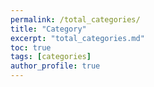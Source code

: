 ```yaml
---
permalink: /total_categories/
title: "Category"
excerpt: "total_categories.md"
toc: true
tags: [categories]
author_profile: true
---
```


<!-- ---
title: "Posts by Category"
layout: categories
permalink: /categories/
author_profile: true
--- -->